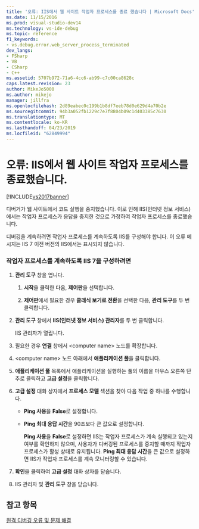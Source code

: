 ```yaml
---
title: '오류: IIS에서 웹 사이트 작업자 프로세스를 종료 했습니다 | Microsoft Docs'
ms.date: 11/15/2016
ms.prod: visual-studio-dev14
ms.technology: vs-ide-debug
ms.topic: reference
f1_keywords:
- vs.debug.error.web_server_process_terminated
dev_langs:
- FSharp
- VB
- CSharp
- C++
ms.assetid: 5707b972-71a6-4cc6-ab99-c7c00ca8628c
caps.latest.revision: 23
author: MikeJo5000
ms.author: mikejo
manager: jillfra
ms.openlocfilehash: 2d89eabec0c199b1b8df7eeb78d0e629d4a70b2e
ms.sourcegitcommit: 94b3a052fb1229c7e7f8804b09c1d403385c7630
ms.translationtype: MT
ms.contentlocale: ko-KR
ms.lasthandoff: 04/23/2019
ms.locfileid: "62849994"
---
```

# <a name="error-web-site-worker-process-has-been-terminated-by-iis"></a>오류: IIS에서 웹 사이트 작업자 프로세스를 종료했습니다.
[!INCLUDE[vs2017banner](../includes/vs2017banner.md)]

디버거가 웹 사이트에서 코드 실행을 중지했습니다. 이로 인해 IIS(인터넷 정보 서비스)에서는 작업자 프로세스가 응답을 중지한 것으로 가정하여 작업자 프로세스를 종료했습니다.  
  
 디버깅을 계속하려면 작업자 프로세스를 계속하도록 IIS를 구성해야 합니다. 이 오류 메시지는 IIS 7 이전 버전의 IIS에서는 표시되지 않습니다.  
  
### <a name="to-configure-iis-7-to-allow-the-worker-process-to-continue"></a>작업자 프로세스를 계속하도록 IIS 7을 구성하려면  
  
1. **관리 도구** 창을 엽니다.  
  
   1. **시작**을 클릭한 다음, **제어판**을 선택합니다.  
  
   2. **제어판**에서 필요한 경우 **클래식 보기로 전환**을 선택한 다음, **관리 도구**를 두 번 클릭합니다.  
  
2. **관리 도구** 창에서 **IIS(인터넷 정보 서비스) 관리자**를 두 번 클릭합니다.  
  
    IIS 관리자가 열립니다.  
  
3. 필요한 경우 **연결** 창에서 \<computer name> 노드를 확장합니다.  
  
4. \<computer name> 노드 아래에서 **애플리케이션 풀**을 클릭합니다.  
  
5. **애플리케이션 풀** 목록에서 애플리케이션을 실행하는 풀의 이름을 마우스 오른쪽 단추로 클릭하고 **고급 설정**을 클릭합니다.  
  
6. **고급 설정** 대화 상자에서 **프로세스 모델** 섹션을 찾아 다음 작업 중 하나를 수행합니다.  
  
   - **Ping 사용**을 **False**로 설정합니다.  
  
   - **Ping 최대 응답 시간**을 90초보다 큰 값으로 설정합니다.  
  
     **Ping 사용**을 **False**로 설정하면 IIS는 작업자 프로세스가 계속 실행되고 있는지 여부를 확인하지 않으며, 사용자가 디버깅된 프로세스를 중지할 때까지 작업자 프로세스가 활성 상태로 유지됩니다. **Ping 최대 응답 시간**을 큰 값으로 설정하면 IIS가 작업자 프로세스를 계속 모니터링할 수 있습니다.  
  
7. **확인**을 클릭하여 **고급 설정** 대화 상자를 닫습니다.  
  
8. IIS 관리자 및 **관리 도구** 창을 닫습니다.  
  
## <a name="see-also"></a>참고 항목  
 [원격 디버깅 오류 및 문제 해결](../debugger/remote-debugging-errors-and-troubleshooting.md)

